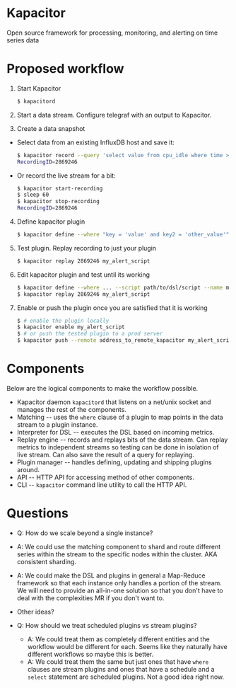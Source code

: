 # Kapacitor
Open source framework for processing, monitoring, and alerting on time series data

# Proposed workflow

1. Start Kapacitor

    ```sh
    $ kapacitord
    ```

2. Start a data stream. Configure telegraf with an output to Kapacitor.
3. Create a data snapshot
  * Select data from an existing InfluxDB host and save it:

      ```sh
      $ kapacitor record --query 'select value from cpu_idle where time > start and time < stop'
      RecordingID=2869246
      ```
  * Or record the live stream for a bit:

      ```sh
      $ kapacitor start-recording
      $ sleep 60
      $ kapacitor stop-recording
      RecordingID=2869246
      ```

4. Define kapacitor plugin

    ```sh
    $ kapacitor define --where "key = 'value' and key2 = 'other_value'" --script path/to/dsl/script --name my_alert_script
    ```

5. Test plugin. Replay recording to just your plugin

    ```sh
    $ kapacitor replay 2869246 my_alert_script
    ```

6. Edit kapacitor plugin and test until its working

    ```sh
    $ kapacitor define --where ... --script path/to/dsl/script --name my_alert_script
    $ kapacitor replay 2869246 my_alert_script
    ```

7. Enable or push the plugin once you are satisfied that it is working

    ```sh
    $ # enable the plugin locally
    $ kapacitor enable my_alert_script
    $ # or push the tested plugin to a prod server
    $ kapacitor push --remote address_to_remote_kapacitor my_alert_script
    ```

# Components

Below are the logical components to make the workflow  possible.

* Kapacitor daemon `kapacitord` that listens on a net/unix socket and manages the rest of the components.
* Matching -- uses the `where` clause of a plugin to map points in the data stream to a plugin instance.
* Interpreter for DSL -- executes the DSL based on incoming metrics.
* Replay engine -- records and replays bits of the data stream. Can replay metrics to independent streams so testing can be done in isolation of live stream. Can also save the result of a query for replaying.
* Plugin manager -- handles defining, updating and shipping plugins around.
* API -- HTTP API for accessing method of other components.
* CLI -- `kapacitor` command line utility to call the HTTP API.


# Questions

*  Q: How do we scale beyond a single instance?
  * A: We could use the matching component to shard and route different series within the stream to the specific nodes within the cluster. AKA consistent sharding.
  * A: We could make the DSL and plugins in general a Map-Reduce framework so that each instance only handles a portion of the stream.
      We will need to provide an all-in-one solution so that you don't have to deal with the complexities MR if you don't want to.
  * Other ideas?

* Q: How should we treat scheduled plugins vs stream plugins?
  * A: We could treat them as completely different entities and the workflow would be different for each. Seems like they naturally have different workflows so maybe this is better.
  * A: We could treat them the same but just ones that have `where` clauses are stream plugins and ones that have a schedule and a `select` statement are scheduled plugins. Not a good idea right now.

